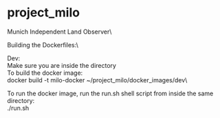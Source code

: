 # project_milo
Munich Independent Land Observer\

Building the Dockerfiles:\

Dev:\
Make sure you are inside the directory\
To build the docker image:\
docker build -t milo-docker ~/project_milo/docker_images/dev\

To run the docker image, run the run.sh shell script from inside the same directory:\
./run.sh

